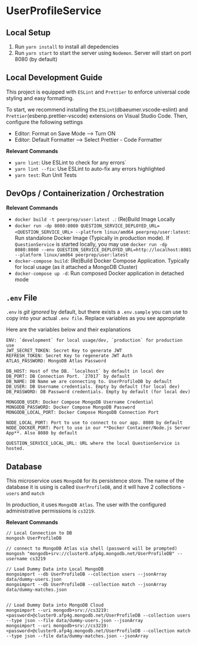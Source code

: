 # UserProfileService

## Local Setup

1. Run `yarn install` to install all depedencies
2. Run `yarn start` to start the server using `Nodemon`. Server will start on port 8080 (by default)

## Local Development Guide

This project is equipped with `ESLint` and `Prettier` to enforce universal code styling and easy formatting.

To start, we recommend installing the `ESLint`(dbaeumer.vscode-eslint) and `Prettier`(esbenp.prettier-vscode) extensions on Visual Studio Code. Then, configure the following settings

- Editor: Format on Save Mode --> Turn ON
- Editor: Default Formatter --> Select Prettier - Code Formatter

**Relevant Commands**

- `yarn lint`: Use ESLint to check for any errors`
- `yarn lint --fix`: Use ESLint to auto-fix any errors highlighted
- `yarn test`: Run Unit Tests

## DevOps / Containerization / Orchestration

**Relevant Commands**

- `docker build -t peerprep/user:latest .`: (Re)Build Image Locally
- `docker run -dp 8080:8080 QUESTION_SERVICE_DEPLOYED_URL=<QUESTION_SERVICE_URL> --platform linux/amd64 peerprep/user:latest`: Run standalone Docker Image (Typically in production mode). If `QuestionService` is started locally, you may use `docker run -dp 8080:8080 --env QUESTION_SERVICE_DEPLOYED_URL=http://localhost:8081 --platform linux/amd64 peerprep/user:latest`
- `docker-compose build`: (Re)Build Docker Compose Application. Typically for local usage (as it attached a MongoDB Cluster)
- `docker-compose up -d`: Run composed Docker application in detached mode

## `.env` File

`.env` is _git ignored_ by default, but there exists a `.env.sample` you can use to copy into your actual `.env file`. Replace variables as you see appropriate

Here are the variables below and their explanations

```
ENV: `development` for local usage/dev, `production` for production use
JWT_SECRET_TOKEN: Secret Key to generate JWT
REFRESH_TOKEN: Secret Key to regenerate JWT Auth
ATLAS_PASSWORD: MongoDB Atlas Password

DB_HOST: Host of the DB. `localhost` by default in local dev
DB_PORT: DB Connection Port. `27017` by default
DB_NAME: DB Name we are connecting to. UserProfileDB by default
DB_USER: DB Username credentials. Empty by default (for local dev)
DB_PASSWORD: DB Password credentials. Empty by default (for local dev)

MONGODB_USER: Docker Compose MongoDB Username Credential
MONGODB_PASSWORD: Docker Compose MongoDB Password
MONGODB_LOCAL_PORT: Docker Compose MongoDB Connection Port

NODE_LOCAL_PORT: Port to use to connect to our app. 8080 by default
NODE_DOCKER_PORT: Port to use in our **Docker Container/Node.js Server App**. Also 8080 by default

QUESTION_SERVICE_LOCAL_URL: URL where the local QuestionService is hosted.
```

## Database

This microservice uses `MongoDB` for its persistence store. The name of the database it is using is called `UserProfileDB`, and it will have 2 collections - `users` and `match`

In production, it uses `MongoDB Atlas`. The user with the configured administrative permissions is `cs3219`.

**Relevant Commands**

```
// Local Connection to DB
mongosh UserProfileDB

// connect to MongoDB Atlas via shell (password will be prompted)
mongosh "mongodb+srv://cluster0.afp4g.mongodb.net/UserProfileDB" --username cs3219

// Load Dummy Data into Local MongoDB
mongoimport --db UserProfileDB --collection users --jsonArray data/dummy-users.json
mongoimport --db UserProfileDB --collection match --jsonArray data/dummy-matches.json


// Load Dummy Data into MongoDB Cloud
mongoimport --uri mongodb+srv://cs3219:<password>@cluster0.afp4g.mongodb.net/UserProfileDB --collection users --type json --file data/dummy-users.json --jsonArray
mongoimport --uri mongodb+srv://cs3219:<password>@cluster0.afp4g.mongodb.net/UserProfileDB --collection match --type json --file data/dummy-matches.json --jsonArray
```
